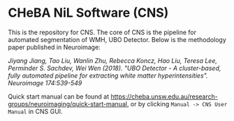 # CHeBA NiL Software (CNS)
This is the repository for CNS. The core of CNS is the pipeline for automated segmentation of WMH, UBO Detector. Below is the methodology paper published in Neuroimage:

*Jiyang Jiang, Tao Liu, Wanlin Zhu, Rebecca Koncz, Hao Liu, Teresa Lee, Perminder S. Sachdev, Wei Wen (2018). "UBO Detector - A cluster-based, fully automated pipeline for extracting white matter hyperintensities". Neuroimage 174:539-549*

Quick start manual can be found at https://cheba.unsw.edu.au/research-groups/neuroimaging/quick-start-manual, or by clicking <code>Manual -> CNS User Manual</code> in CNS GUI.
